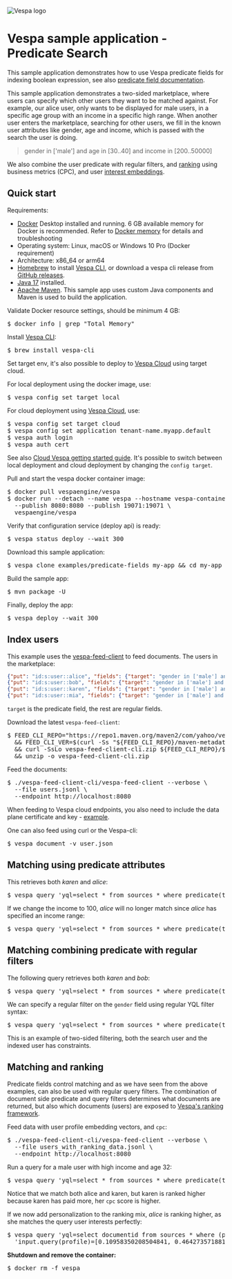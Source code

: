 <!-- Copyright Yahoo. Licensed under the terms of the Apache 2.0 license. See LICENSE in the project root. -->

![Vespa logo](https://vespa.ai/assets/vespa-logo-color.png)

# Vespa sample application - Predicate Search

This sample application demonstrates how to use Vespa predicate fields for indexing boolean expression, 
see also [predicate field documentation](https://docs.vespa.ai/en/predicate-fields.html).

This sample application demonstrates a two-sided marketplace,
where users can specify which other users they want to be matched against.
For example, our alice user, only wants to be displayed for male users,
in a specific age group with an income in a specific high range.
When another user enters the marketplace, searching for other users,
we fill in the known user attributes like gender, age and income,
which is passed with the search the user is doing.

> gender in ['male'] and age in [30..40] and income in [200..50000]

We also combine the user predicate with regular filters, and [ranking](https://docs.vespa.ai/en/ranking.html) 
using business metrics (CPC), and user [interest embeddings](https://docs.vespa.ai/en/tutorials/news-4-embeddings.html). 

## Quick start

Requirements:

* [Docker](https://www.docker.com/) Desktop installed and running. 6 GB available memory for Docker is recommended.
  Refer to [Docker memory](https://docs.vespa.ai/en/operations/docker-containers.html#memory)
  for details and troubleshooting
* Operating system: Linux, macOS or Windows 10 Pro (Docker requirement)
* Architecture: x86_64 or arm64
* [Homebrew](https://brew.sh/) to install [Vespa CLI](https://docs.vespa.ai/en/vespa-cli.html), or download
  a vespa cli release from [GitHub releases](https://github.com/vespa-engine/vespa/releases).
* [Java 17](https://openjdk.org/projects/jdk/17/) installed.
* [Apache Maven](https://maven.apache.org/install.html).
  This sample app uses custom Java components and Maven is used to build the application.

Validate Docker resource settings, should be minimum 4 GB:

<pre>
$ docker info | grep "Total Memory"
</pre>

Install [Vespa CLI](https://docs.vespa.ai/en/vespa-cli.html):

<pre >
$ brew install vespa-cli
</pre>

Set target env, it's also possible to deploy to [Vespa Cloud](https://cloud.vespa.ai/)
using target cloud.

For local deployment using the docker image, use:

<pre data-test="exec">
$ vespa config set target local
</pre>

For cloud deployment using [Vespa Cloud](https://cloud.vespa.ai/), use:

<pre>
$ vespa config set target cloud
$ vespa config set application tenant-name.myapp.default
$ vespa auth login 
$ vespa auth cert
</pre>

See also [Cloud Vespa getting started guide](https://cloud.vespa.ai/en/getting-started).
It's possible to switch between local deployment and cloud deployment by changing the `config target`.

Pull and start the vespa docker container image:

<pre data-test="exec">
$ docker pull vespaengine/vespa
$ docker run --detach --name vespa --hostname vespa-container \
  --publish 8080:8080 --publish 19071:19071 \
  vespaengine/vespa
</pre>

Verify that configuration service (deploy api) is ready:

<pre data-test="exec">
$ vespa status deploy --wait 300
</pre>

Download this sample application:

<pre data-test="exec">
$ vespa clone examples/predicate-fields my-app && cd my-app
</pre>

Build the sample app:

<pre data-test="exec">
$ mvn package -U
</pre>

Finally, deploy the app:

<pre data-test="exec">
$ vespa deploy --wait 300
</pre>

## Index users  
This example uses the [vespa-feed-client](https://docs.vespa.ai/en/vespa-feed-client.html) to feed documents.
The users in the marketplace:
```json lines
{"put": "id:s:user::alice", "fields": {"target": "gender in ['male'] and age in [30..40] and income in [200..50000]", "age": 23, "gender": ["female"]}}
{"put": "id:s:user::bob", "fields": {"target": "gender in ['male'] and age in [20..40] and hobby in ['climbing', 'sports']", "age":41, "gender":["male"]}}
{"put": "id:s:user::karen", "fields": {"target": "gender in ['male'] and age in [30..55]", "age":55, "gender": ["female"]}}
{"put": "id:s:user::mia", "fields": {"target": "gender in ['male'] and age in [50..80]", "age":56,"gender": ["female"]}}
```
`target` is the predicate field, the rest are regular fields.

Download the latest `vespa-feed-client`:
<pre data-test="exec">
$ FEED_CLI_REPO="https://repo1.maven.org/maven2/com/yahoo/vespa/vespa-feed-client-cli" \
  && FEED_CLI_VER=$(curl -Ss "${FEED_CLI_REPO}/maven-metadata.xml" | sed -n 's/.*&lt;release&gt;\(.*\)&lt;.*&gt;/\1/p') \
  && curl -SsLo vespa-feed-client-cli.zip ${FEED_CLI_REPO}/${FEED_CLI_VER}/vespa-feed-client-cli-${FEED_CLI_VER}-zip.zip \
  && unzip -o vespa-feed-client-cli.zip
</pre>

Feed the documents:
<pre data-test="exec">
$ ./vespa-feed-client-cli/vespa-feed-client --verbose \
  --file users.jsonl \
  --endpoint http://localhost:8080
</pre>

When feeding to Vespa cloud endpoints, you also need to include the data plane certificate and key -
[example](https://github.com/vespa-cloud/vector-search#feeding-example).

One can also feed using curl or the Vespa-cli:

<pre data-test="exec">
$ vespa document -v user.json
</pre>

## Matching using predicate attributes

This retrieves both _karen_ and _alice_:
<pre data-test="exec" data-test-assert-contains="alice">
$ vespa query 'yql=select * from sources * where predicate(target, {"gender":["male"]}, {"age":32, "income": 3000})'
</pre>

If we change the income to 100, _alice_ will no longer match since _alice_ has specified an income range:

<pre data-test="exec" data-test-assert-contains="karen">
$ vespa query 'yql=select * from sources * where predicate(target, {"gender":["male"]}, {"age":32, "income": 100})'
</pre>


## Matching combining predicate with regular filters 
The following query retrieves both _karen_ and _bob_:
<pre data-test="exec" data-test-assert-contains="karen">
$ vespa query 'yql=select * from sources * where predicate(target, {"gender":["male"], "hobby":["sports"]}, {"age":32, "income": 100})'
</pre>

We can specify a regular filter on the `gender` field using regular YQL filter syntax:

<pre data-test="exec" data-test-assert-contains="bob">
$ vespa query 'yql=select * from sources * where predicate(target, {"gender":["male"], "hobby":["sports"]}, {"age":32, "income": 100}) and gender contains "male"'
</pre>

This is an example of two-sided filtering, both the search user and the indexed user has constraints. 

## Matching and ranking 

Predicate fields control matching and as we have seen from the above examples,
can also be used with regular query filters.
The combination of document side predicate and query filters determines what documents are returned, 
but also which documents (users) are exposed to [Vespa's ranking framework](https://docs.vespa.ai/en/ranking.html). 

Feed data with user profile embedding vectors,  and `cpc`:

<pre data-test="exec">
$ ./vespa-feed-client-cli/vespa-feed-client --verbose \
  --file users_with_ranking_data.jsonl \
  --endpoint http://localhost:8080
</pre>

Run a query for a male user with high income and age 32:

<pre data-test="exec" data-test-assert-contains="alice">
$ vespa query 'yql=select * from sources * where predicate(target, {"gender":["male"]}, {"age":32, "income": 3000})'
</pre>

Notice that we match both alice and karen, but karen is ranked higher because karen has paid more,
her `cpc` score is higher.

If we now add personalization to the ranking mix, _alice_ is ranking higher,
as she matches the query user interests perfectly:

<pre data-test="exec" data-test-assert-contains="alice">
$ vespa query 'yql=select documentid from sources * where (predicate(target, {"gender":["male"]}, {"age":32, "income": 3000})) and ({targetHits:10}nearestNeighbor(profile,profile))' \
  'input.query(profile)=[0.10958350208504841, 0.4642735718813399, 0.7250558657395969, 0.1689946673589695]'
</pre>

**Shutdown and remove the container:**
<pre data-test="after">
$ docker rm -f vespa
</pre>
